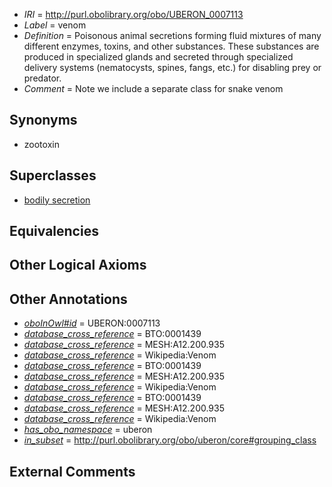  * *IRI* = http://purl.obolibrary.org/obo/UBERON_0007113
 * *Label* = venom
 * *Definition* = Poisonous animal secretions forming fluid mixtures of many different enzymes, toxins, and other substances. These substances are produced in specialized glands and secreted through specialized delivery systems (nematocysts, spines, fangs, etc.) for disabling prey or predator.
 * *Comment* = Note we include a separate class for snake venom

## Synonyms

 * zootoxin

## Superclasses

 * [bodily secretion](../../UBERON/56/UBERON_0000456.md)

## Equivalencies


## Other Logical Axioms


## Other Annotations

 * *[oboInOwl#id](../../id/oboInOwl#id.md)* = UBERON:0007113
 * *[database_cross_reference](../../ef/oboInOwl#hasDbXref.md)* = BTO:0001439
 * *[database_cross_reference](../../ef/oboInOwl#hasDbXref.md)* = MESH:A12.200.935
 * *[database_cross_reference](../../ef/oboInOwl#hasDbXref.md)* = Wikipedia:Venom
 * *[database_cross_reference](../../ef/oboInOwl#hasDbXref.md)* = BTO:0001439
 * *[database_cross_reference](../../ef/oboInOwl#hasDbXref.md)* = MESH:A12.200.935
 * *[database_cross_reference](../../ef/oboInOwl#hasDbXref.md)* = Wikipedia:Venom
 * *[database_cross_reference](../../ef/oboInOwl#hasDbXref.md)* = BTO:0001439
 * *[database_cross_reference](../../ef/oboInOwl#hasDbXref.md)* = MESH:A12.200.935
 * *[database_cross_reference](../../ef/oboInOwl#hasDbXref.md)* = Wikipedia:Venom
 * *[has_obo_namespace](../../ce/oboInOwl#hasOBONamespace.md)* = uberon
 * *[in_subset](../../et/oboInOwl#inSubset.md)* = http://purl.obolibrary.org/obo/uberon/core#grouping_class

## External Comments

